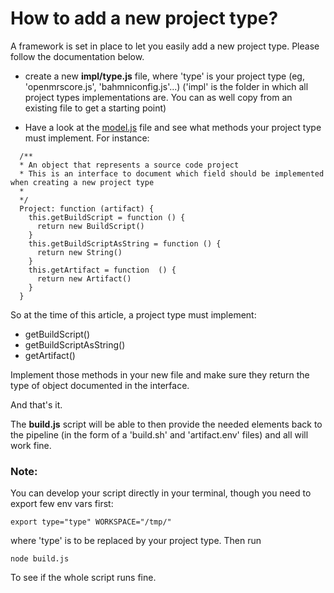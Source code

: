 # How to add a new project type?

A framework is set in place to let you easily add a new project type. Please follow the documentation below.

- create a new **impl/type.js** file, where 'type' is your project type (eg, 'openmrscore.js', 'bahmniconfig.js'...) ('impl' is the folder in which all project types implementations are. You can as well copy from an existing file to get a starting point)

- Have a look at the [model.js](./model.js) file and see what methods your project type must implement.
For instance:
```
  /**
  * An object that represents a source code project 
  * This is an interface to document which field should be implemented when creating a new project type
  *
  */
  Project: function (artifact) {
    this.getBuildScript = function () {
      return new BuildScript()
    }
    this.getBuildScriptAsString = function () {
      return new String()
    }
    this.getArtifact = function  () {
      return new Artifact()
    }   
  }
```

So at the time of this article, a project type must implement:
- getBuildScript()
- getBuildScriptAsString()
- getArtifact()

Implement those methods in your new file and make sure they return the type of object documented in the interface.

And that's it.

The **build.js** script will be able to then provide the needed elements back to the pipeline (in the form of a 'build.sh' and 'artifact.env' files) and all will work fine.

### Note:
You can develop your script directly in your terminal, though you need to export few env vars first:
```
export type="type" WORKSPACE="/tmp/"
```
where 'type' is to be replaced by your project type.
Then run 
```
node build.js
```
To see if the whole script runs fine.

